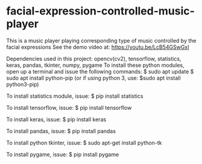 # facial-expression-controlled-music-player
This is a music player playing corresponding type of music controlled by the facial expressions
See the demo video at: https://youtu.be/LcB54GSwGxI

Dependencies used in this project:
opencv(cv2), tensorflow, statistics, keras, pandas, tkinter, numpy, pygame
To install these python modules, open up a terminal and issue the following commands:
$ sudo apt update
$ sudo apt install python-pip 
(or if using python 3, use: $sudo apt install python3-pip)

To install statistics module, issue:
$ pip install statistics

To install tensorflow, issue:
$ pip install tensorflow

To install keras, issue:
$ pip install keras

To install pandas, issue:
$ pip install pandas

To install python tkinter, issue:
$ sudo apt-get install python-tk

To install pygame, issue:
$ pip install pygame
